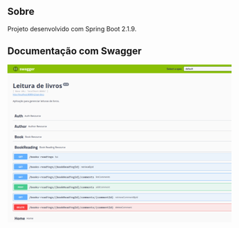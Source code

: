 ## Sobre

Projeto desenvolvido com Spring Boot 2.1.9.

## Documentação com Swagger

![association graph](src/main/resources/static/imgs/v0.1.0.png)
